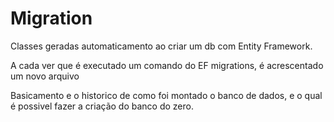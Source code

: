 # Migration

Classes geradas automaticamento ao criar um db com Entity Framework.

A cada ver que é executado um comando do EF migrations, é acrescentado um novo arquivo

Basicamento e o historico de como foi montado o banco de dados, e o qual é possivel fazer a criação do banco do zero.